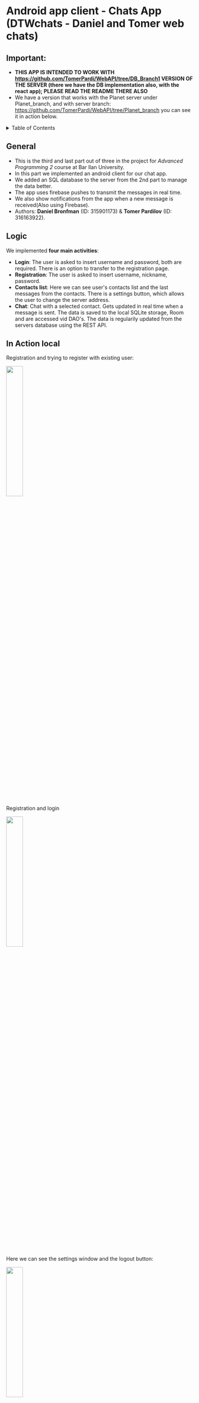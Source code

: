 
# Android app client - Chats App (DTWchats - Daniel and Tomer web chats)

## Important:
- **THIS APP IS INTENDED TO WORK WITH https://github.com/TomerPardi/WebAPI/tree/DB_Branch1 VERSION OF THE SERVER (there we have the DB implementation also, with the react app); PLEASE READ THE README THERE ALSO**
- We have a version that works with the Planet server under Planet_branch, and with server branch: https://github.com/TomerPardi/WebAPI/tree/Planet_branch you can see it in action below.


<!-- TABLE OF CONTENTS -->
<details>
  <summary>Table of Contents</summary>
  <ol>
    <li>
      <a href="#general">General</a>
        <li><a href="#logic">Logic</a></li>
    </li>
        <li><a href="#in-action-local">Demonstration local</a></li>
        <li><a href="#in-action-on-planet">Demonstration on planet</a></li>
        <li><a href="#requirements">Requirements</a></li>
    <li><a href="#technologies-used">Built With</a></li>
  </ol>
</details>

## General
- This is the third and last part out of three in the project for _Advanced Programming 2_ course at Bar Ilan University.
- In this part we implemented an android client for our chat app.
- We added an SQL database to the server from the 2nd part to manage the data better.
- The app uses firebase pushes to transmit the messages in real time.
- We also show notifications from the app when a new message is received(Also using Firebase).
- Authors: **Daniel Bronfman** (ID: 315901173) & **Tomer Pardilov** (ID: 316163922).

## Logic
We implemented **four main activities**:
- **Login**: The user is asked to insert username and password, both are required. There is an option to transfer to the registration page.
- **Registration**: The user is asked to insert username, nickname, password.
- **Contacts list**: Here we can see user's contacts list and the last messages from the contacts. There is a settings button, which allows the user to change the server address.
- **Chat**: Chat with a selected contact. Gets updated in real time when a message is sent.
The data is saved to the local SQLite storage, Room and are accessed vid DAO's. The data is regularily updated from the servers database using the REST API.


## In Action local
Registration and trying to register with existing user:

<img src="https://user-images.githubusercontent.com/72495653/174652685-67a32d2a-c0a5-4ac3-a99e-48e1b90633cf.gif"
     width="30%" height="30%"></img>

Registration and login


<img src="https://user-images.githubusercontent.com/72495653/174652921-3a806b5c-409a-481f-8f55-ad71516fcec0.gif"
     width="30%" height="30%"></img>

Here we can see the settings window and the logout button:



<img src="https://user-images.githubusercontent.com/72495653/174652990-90351acb-4756-4ebd-9bdd-092ce2d31bea.gif"
     width="30%" height="30%"></img>

Adding contact:

<img src="https://user-images.githubusercontent.com/72495653/174652990-90351acb-4756-4ebd-9bdd-092ce2d31bea.gif"
     width="30%" height="30%"></img>


Sending message to another android user shows a notification

<img src="https://user-images.githubusercontent.com/72495653/174653095-edee176e-df03-47c3-9116-a37497d53024.gif"
     width="80%" height="80%"></img>

and also shows notification and updates in chat


<img src="https://user-images.githubusercontent.com/72495653/174653144-f997e77f-8395-48a5-b4c5-5c3bdcfcf33f.gif"
     width="80%" height="80%"></img>


The react implementation is working with android:


<img src="https://user-images.githubusercontent.com/72495653/174653271-f1ac0866-d6c0-4ca0-bb24-cce185d76536.gif"
     width="90%" height="90%"></img>


And messages are being sent:


<img src="https://user-images.githubusercontent.com/72495653/174653306-5372df11-e973-459a-a5fb-dfaab86c1502.gif"
     width="90%" height="90%"></img>

## In Action on planet:

We created a local ssh tunnel:

![ssh](https://user-images.githubusercontent.com/72495653/175032691-8fdfe0d3-d155-4e6a-88ee-eb90abe7ef65.jpg)

And installed ngrok to run a remote tunnel:

![ngrok](https://user-images.githubusercontent.com/72495653/175032803-2b836e19-ef02-43a9-9a80-62b2f38f0a8a.jpg)

You change the server to the address of the ngrock proxy:

![change_server](https://user-images.githubusercontent.com/72495653/175032915-37e2b958-ad88-421b-86f0-006d157f3218.gif)

And you can add a user:

![add_user_remote](https://user-images.githubusercontent.com/72495653/175032959-ec2029dd-dbd3-4584-8f2a-773f947bddd9.gif)


And send and receive messages:

![message_remote](https://user-images.githubusercontent.com/72495653/175032990-d15c5f22-799f-460a-bae2-e848ea3218d7.gif)




## Requirements
Android minimum SDK 21, and target SDK 32

Gradle dependencies as seen in build.gradle:
    'com.squareup.okhttp3:okhttp:3.14.9'
    'com.squareup.retrofit2:retrofit:2.9.0'
    'com.squareup.retrofit2:converter-gson:2.5.0'
    'com.google.code.gson:gson:2.9.0'
    'androidx.appcompat:appcompat:1.4.2'
    'com.google.android.material:material:1.6.1'
    'androidx.constraintlayout:constraintlayout:2.1.4'
    'androidx.room:room-common:2.4.2'
    'androidx.room:room-runtime:2.4.2'
    platform('com.google.firebase:firebase-bom:30.1.0')
    'com.google.firebase:firebase-messaging'
    'com.google.firebase:firebase-core'
    'androidx.navigation:navigation-fragment:2.4.2'
    'androidx.navigation:navigation-ui:2.4.2'
    'junit:junit:4.13.2'
    'androidx.test.ext:junit:1.1.3'
    'androidx.test.espresso:espresso-core:3.4.0'
    'androidx.room:room-compiler:2.4.2'

## Technologies Used
- Android
- Firebase Cloud Messaging
- Entity Framework 6
